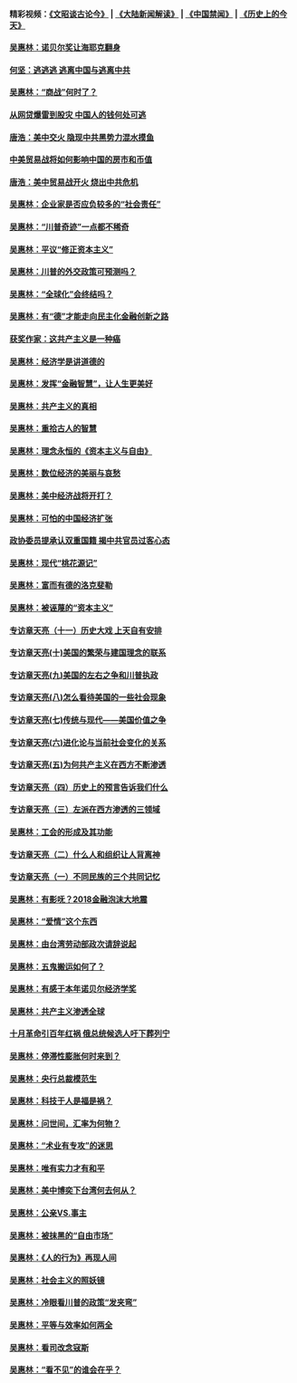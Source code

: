 #### 精彩视频：[《文昭谈古论今》](https://github.com/gfw-breaker/wenzhao/blob/master/README.md?t=12281831) | [《大陆新闻解读》](https://github.com/gfw-breaker/ntdtv-comedy/blob/master/README.md?t=12281831) | [《中国禁闻》](https://github.com/gfw-breaker/ntdtv-news/blob/master/README.md?t=12281831) | [《历史上的今天》](https://github.com/gfw-breaker/today-in-history/blob/master/README.md?t=12281831) 

#### [吴惠林：诺贝尔奖让海耶克翻身](../pages/nsc423/n10890049.md?t=12281831) 

#### [何坚：逃逃逃 逃离中国与逃离中共](../pages/nsc423/n10592891.md?t=12281831) 

#### [吴惠林：“商战”何时了？](../pages/nsc423/n10573558.md?t=12281831) 

#### [从网贷爆雷到股灾 中国人的钱何处可逃](../pages/nsc423/n10572800.md?t=12281831) 

#### [唐浩：美中交火 隐现中共黑势力混水摸鱼](../pages/nsc423/n10544040.md?t=12281831) 

#### [中美贸易战将如何影响中国的房市和币值](../pages/nsc423/n10543697.md?t=12281831) 

#### [唐浩：美中贸易战开火 烧出中共危机](../pages/nsc423/n10540126.md?t=12281831) 

#### [吴惠林：企业家是否应负较多的“社会责任”](../pages/nsc423/n10535022.md?t=12281831) 

#### [吴惠林：“川普奇迹”一点都不稀奇](../pages/nsc423/n10512808.md?t=12281831) 

#### [吴惠林：平议“修正资本主义”](../pages/nsc423/n10495724.md?t=12281831) 

#### [吴惠林：川普的外交政策可预测吗？](../pages/nsc423/n10462387.md?t=12281831) 

#### [吴惠林：“全球化”会终结吗？](../pages/nsc423/n10452838.md?t=12281831) 

#### [吴惠林：有“德”才能走向民主化金融创新之路](../pages/nsc423/n10432292.md?t=12281831) 

#### [获奖作家：这共产主义是一种癌](../pages/nsc423/n10431541.md?t=12281831) 

#### [吴惠林：经济学是讲道德的](../pages/nsc423/n10398014.md?t=12281831) 

#### [吴惠林：发挥“金融智慧”，让人生更美好](../pages/nsc423/n10375019.md?t=12281831) 

#### [吴惠林：共产主义的真相](../pages/nsc423/n10351394.md?t=12281831) 

#### [吴惠林：重拾古人的智慧](../pages/nsc423/n10337691.md?t=12281831) 

#### [吴惠林：理念永恒的《资本主义与自由》](../pages/nsc423/n10316274.md?t=12281831) 

#### [吴惠林：数位经济的美丽与哀愁](../pages/nsc423/n10292946.md?t=12281831) 

#### [吴惠林：美中经济战将开打？](../pages/nsc423/n10258825.md?t=12281831) 

#### [吴惠林：可怕的中国经济扩张](../pages/nsc423/n10219147.md?t=12281831) 

#### [政协委员提承认双重国籍 揭中共官员过客心态](../pages/nsc423/n10208809.md?t=12281831) 

#### [吴惠林：现代“桃花源记”](../pages/nsc423/n10185234.md?t=12281831) 

#### [吴惠林：富而有德的洛克斐勒](../pages/nsc423/n10142264.md?t=12281831) 

#### [吴惠林：被诬蔑的“资本主义”](../pages/nsc423/n10124816.md?t=12281831) 

#### [专访章天亮（十一）历史大戏 上天自有安排](../pages/nsc423/n10094905.md?t=12281831) 

#### [专访章天亮(十)美国的繁荣与建国理念的联系](../pages/nsc423/n10094899.md?t=12281831) 

#### [专访章天亮(九)美国的左右之争和川普执政](../pages/nsc423/n10094889.md?t=12281831) 

#### [专访章天亮(八)怎么看待美国的一些社会现象](../pages/nsc423/n10094857.md?t=12281831) 

#### [专访章天亮(七)传统与现代——美国价值之争](../pages/nsc423/n10093140.md?t=12281831) 

#### [专访章天亮(六)进化论与当前社会变化的关系](../pages/nsc423/n10092036.md?t=12281831) 

#### [专访章天亮(五)为何共产主义在西方不断渗透](../pages/nsc423/n10083620.md?t=12281831) 

#### [专访章天亮（四）历史上的预言告诉我们什么](../pages/nsc423/n10083606.md?t=12281831) 

#### [专访章天亮（三）左派在西方渗透的三领域](../pages/nsc423/n10081115.md?t=12281831) 

#### [吴惠林：工会的形成及其功能](../pages/nsc423/n10080633.md?t=12281831) 

#### [专访章天亮（二）什么人和组织让人背离神](../pages/nsc423/n10076637.md?t=12281831) 

#### [专访章天亮（一）不同民族的三个共同记忆](../pages/nsc423/n10074188.md?t=12281831) 

#### [吴惠林：有影呒？2018金融泡沫大地震](../pages/nsc423/n10040534.md?t=12281831) 

#### [吴惠林：“爱情”这个东西](../pages/nsc423/n10019423.md?t=12281831) 

#### [吴惠林：由台湾劳动部政次请辞说起](../pages/nsc423/n9979679.md?t=12281831) 

#### [吴惠林：五鬼搬运如何了？](../pages/nsc423/n9925338.md?t=12281831) 

#### [吴惠林：有感于本年诺贝尔经济学奖](../pages/nsc423/n9871883.md?t=12281831) 

#### [吴惠林：共产主义渗透全球](../pages/nsc423/n9812748.md?t=12281831) 

#### [十月革命引百年红祸 俄总统候选人吁下葬列宁](../pages/nsc423/n9810182.md?t=12281831) 

#### [吴惠林：停滞性膨胀何时来到？](../pages/nsc423/n9764136.md?t=12281831) 

#### [吴惠林：央行总裁模范生](../pages/nsc423/n9728134.md?t=12281831) 

#### [吴惠林：科技于人是福是祸？](../pages/nsc423/n9672982.md?t=12281831) 

#### [吴惠林：问世间，汇率为何物？](../pages/nsc423/n9621788.md?t=12281831) 

#### [吴惠林：“术业有专攻”的迷思](../pages/nsc423/n9580363.md?t=12281831) 

#### [吴惠林：唯有实力才有和平](../pages/nsc423/n9529599.md?t=12281831) 

#### [吴惠林：美中博奕下台湾何去何从？](../pages/nsc423/n9483598.md?t=12281831) 

#### [吴惠林：公亲VS.事主](../pages/nsc423/n9425637.md?t=12281831) 

#### [吴惠林：被抹黑的“自由市场”](../pages/nsc423/n9351545.md?t=12281831) 

#### [吴惠林：《人的行为》再现人间](../pages/nsc423/n9296339.md?t=12281831) 

#### [吴惠林：社会主义的照妖镜](../pages/nsc423/n9243460.md?t=12281831) 

#### [吴惠林：冷眼看川普的政策“发夹弯”](../pages/nsc423/n9120684.md?t=12281831) 

#### [吴惠林：平等与效率如何两全](../pages/nsc423/n9075430.md?t=12281831) 

#### [吴惠林：看司改念寇斯](../pages/nsc423/n9024915.md?t=12281831) 

#### [吴惠林：“看不见”的谁会在乎？](../pages/nsc423/n8977488.md?t=12281831) 

